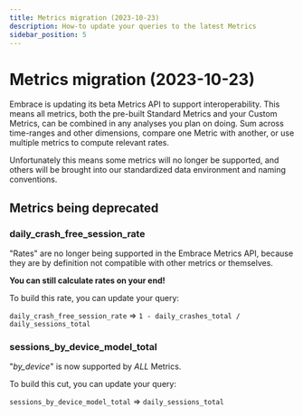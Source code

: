 ```yaml
---
title: Metrics migration (2023-10-23)
description: How-to update your queries to the latest Metrics
sidebar_position: 5
---
```


# Metrics migration (2023-10-23)

Embrace is updating its beta Metrics API to support interoperability. This means all metrics, both the pre-built Standard Metrics and your Custom Metrics, can be combined in any analyses you plan on doing. Sum across time-ranges and other dimensions, compare one Metric with another, or use multiple metrics to compute relevant rates.

Unfortunately this means some metrics will no longer be supported, and others will be brought into our standardized data environment and naming conventions.

## Metrics being deprecated

### daily_crash_free_session_rate

"Rates" are no longer being supported in the Embrace Metrics API, because they are by definition not compatible with other metrics or themselves.

**You can still calculate rates on your end!**

To build this rate, you can update your query:

`daily_crash_free_session_rate` => `1 - daily_crashes_total / daily_sessions_total`

### sessions_by_device_model_total

"_by_device_" is now supported by _ALL_ Metrics.

To build this cut, you can update your query:

`sessions_by_device_model_total` => `daily_sessions_total`
